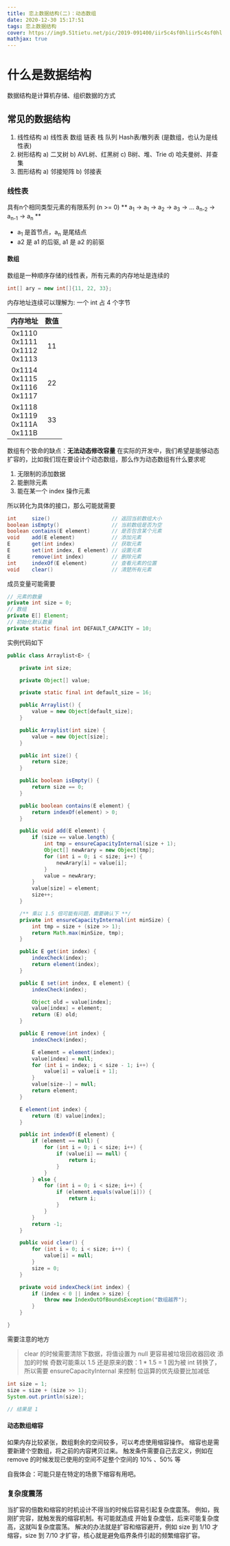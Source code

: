 ```yaml
---
title: 恋上数据结构(二)：动态数组
date: 2020-12-30 15:17:51
tags: 恋上数据结构
cover: https://img9.51tietu.net/pic/2019-091400/iir5c4sf0hliir5c4sf0hl.jpg
mathjax: true
---
```


# 什么是数据结构
数据结构是计算机存储、组织数据的方式

## 常见的数据结构

1. 线性结构
    a) 线性表
        数组
        链表
        栈
        队列
        Hash表/散列表 (是数组，也认为是线性表)
2. 树形结构
    a) 二叉树
    b) AVL树、红黑树
    c) B树、堆、Trie
    d) 哈夫曼树、并查集
3. 图形结构
    a) 邻接矩阵
    b) 邻接表


### 线性表

具有n个相同类型元素的有限系列 (n >= 0)
**
a<sub>1</sub>  ->  a<sub>1</sub>  ->  a<sub>2</sub>  ->  a<sub>3</sub>  ->  ...  a<sub>n-2</sub>  ->  a<sub>n-1</sub>  ->  a<sub>n</sub>
**

* a<sub>1</sub> 是首节点，a<sub>n</sub> 是尾结点
* a2 是 a1 的后驱, a1 是 a2 的前驱

#### 数组

数组是一种顺序存储的线性表，所有元素的内存地址是连续的

```java
int[] ary = new int[]{11, 22, 33};
```
内存地址连续可以理解为: 一个 int 占 4 个字节


| 内存地址              | 数值          |
| :-------------------:|:---------------:|
| 0x1110<br>0x1111<br>0x1112<br>0x1113        | 11 |
| 0x1114<br>0x1115<br>0x1116<br>0x1117        | 22 |
| 0x1118<br>0x1119<br>0x111A<br>0x111B        | 33 |

数组有个致命的缺点：**无法动态修改容量** 
在实际的开发中，我们希望是能够动态扩容的，比如我们现在要设计个动态数组，那么作为动态数组有什么要求呢
1. 无限制的添加数据
2. 能删除元素
3. 能在某一个 index 操作元素

所以转化为具体的接口，那么可能就需要
```java
int     size()                    // 返回当前数组大小
boolean isEmpty()                 // 当前数组是否为空
boolean contains(E element)       // 是否包含某个元素
void    add(E element)            // 添加元素
E       get(int index)            // 获取元素
E       set(int index, E element) // 设置元素
E       remove(int index)         // 删除元素
int     indexOf(E element)        // 查看元素的位置
void    clear()                   // 清楚所有元素
```

成员变量可能需要
```java
// 元素的数量
private int size = 0;
// 数组
private E[] Element;
// 初始化默认数量
private static final int DEFAULT_CAPACITY = 10;
```

实例代码如下
```java
public class Arraylist<E> {

    private int size;

    private Object[] value;

    private static final int default_size = 16;

    public Arraylist() {
        value = new Object[default_size];
    }

    public Arraylist(int size) {
        value = new Object[size];
    }

    public int size() {
        return size;
    }

    public boolean isEmpty() {
        return size == 0;
    }

    public boolean contains(E element) {
        return indexOf(element) > 0;
    }

    public void add(E element) {
        if (size == value.length) {
            int tmp = ensureCapacityInternal(size + 1);
            Object[] newArary = new Object[tmp];
            for (int i = 0; i < size; i++) {
                newArary[i] = value[i];
            }
            value = newArary;
        }
        value[size] = element;
        size++;
    }

    /** 乘以 1.5 倍可能有问题，需要确认下 **/
    private int ensureCapacityInternal(int minSize) {
        int tmp = size + (size >> 1);
        return Math.max(minSize, tmp);
    }

    public E get(int index) {
        indexCheck(index);
        return element(index);
    }

    public E set(int index, E element) {
        indexCheck(index);

        Object old = value[index];
        value[index] = element;
        return (E) old;
    }

    public E remove(int index) {
        indexCheck(index);

        E element = element(index);
        value[index] = null;
        for (int i = index; i < size - 1; i++) {
            value[i] = value[i + 1];
        }
        value[size--] = null;
        return element;
    }

    E element(int index) {
        return (E) value[index];
    }

    public int indexOf(E element) {
        if (element == null) {
            for (int i = 0; i < size; i++) {
                if (value[i] == null) {
                    return i;
                }
            }
        } else {
            for (int i = 0; i < size; i++) {
                if (element.equals(value[i])) {
                    return i;
                }
            }
        }
        return -1;
    }

    public void clear() {
        for (int i = 0; i < size; i++) {
            value[i] = null;
        }
        size = 0;
    }

    private void indexCheck(int index) {
        if (index < 0 || index > size) {
            throw new IndexOutOfBoundsException("数组越界");
        }
    }

}
```

需要注意的地方
> clear 的时候需要清除下数据，将值设置为 null 更容易被垃圾回收器回收
> 添加的时候 奇数可能乘以 1.5 还是原来的数：1 * 1.5 = 1 因为被 int 转换了，所以需要 ensureCapacityInternal 来控制
> 位运算的优先级要比加减低
```java
int size = 1;
size = size + (size >> 1);
System.out.println(size);

// 结果是 1
```

#### 动态数组缩容

如果内存比较紧张，数组剩余的空间较多，可以考虑使用缩容操作。
缩容也是需要新建个空数组，将之前的内容拷贝过来。
触发条件需要自己去定义，例如在 remove 的时候发现已使用的空间不足整个空间的 10% 、50% 等

自我体会：可能只是在特定的场景下缩容有用吧。


### 复杂度震荡

当扩容的倍数和缩容的时机设计不得当的时候后容易引起复杂度震荡。
例如，我刚扩完容，就触发我的缩容机制。有可能就造成 开始复杂度低，后来可能复杂度高，这就叫复杂度震荡。
解决的办法就是扩容和缩容避开，例如 size 到 1/10 才缩容，size 到 7/10 才扩容，核心就是避免临界条件引起的频繁缩容扩容。